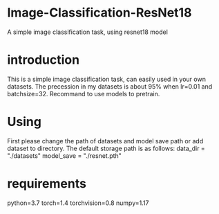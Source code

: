 # Image-Classification-ResNet18
  A simple image classification task, using resnet18 model
# introduction
  This is a simple image classification task, can easily used in your own datasets. The precession in my datasets is about 95% when lr=0.01 and batchsize=32. Recommand to use models to pretrain. 
# Using
  First please change the path of datasets and model save path or add dataset to directory. The default storage path is as follows:
    data_dir = "./datasets"
    model_save = "./resnet.pth"
 # requirements
  python=3.7
  torch=1.4
  torchvision=0.8
  numpy=1.17
